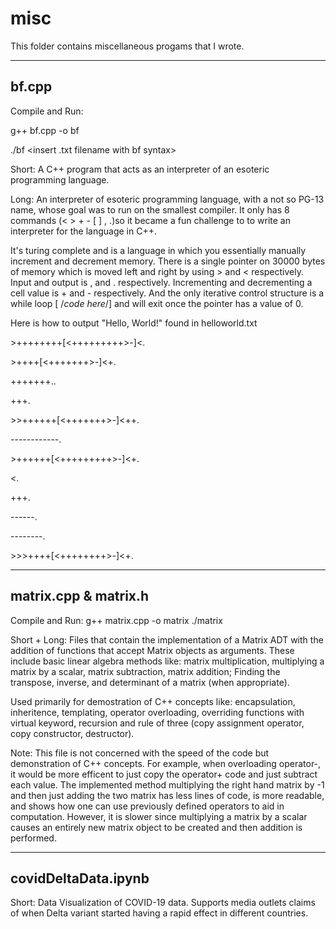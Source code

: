 misc
=============================================

This folder contains miscellaneous progams that I wrote.

-------------------------------------------
bf.cpp
-------------------------------------------
Compile and Run:

g++ bf.cpp -o bf

./bf <insert .txt filename with bf syntax>

Short: A C++ program that acts as an interpreter of an esoteric programming language.

Long: An interpreter of esoteric programming language, with a not so PG-13 name, whose goal was to run on the 
smallest compiler. It only has 8 commands (< > + - [ ] , .)so it became a fun challenge to to write an 
interpreter for the language in C++. 
  
It's turing complete and is a language in which you essentially manually 
increment and decrement memory. There is a single pointer on 30000 bytes of memory which is moved left and right 
by using > and < respectively. Input and output is , and . respectively. Incrementing and decrementing a cell 
value is + and - respectively. And the only iterative control structure is a while loop [ /*code here*/] and will 
exit once the pointer has a value of 0.


Here is how to output "Hello, World!" found in helloworld.txt
                                                          
\>++++++++[<+++++++++>-]<.
                           
\>++++[<+++++++>-]<+.
                      
\+++++++..
                      
\+++.
                      
\>>++++++[<+++++++>-]<++.
                          
\------------.
                          
\>++++++[<+++++++++>-]<+.
                          
\<.
  
\+++.
  
\------.
  
\--------.
  
\>>>++++[<++++++++>-]<+.


-------------------------------------------
matrix.cpp & matrix.h
-------------------------------------------
Compile and Run:
g++ matrix.cpp -o matrix
./matrix

Short + Long: Files that contain the implementation of a Matrix ADT with the addition of functions that accept 
Matrix objects as arguments. These include basic linear algebra methods like: matrix multiplication, multiplying 
a matrix by a scalar, matrix subtraction, matrix addition; Finding the transpose, inverse, and determinant of a 
matrix (when appropriate). 
                         
Used primarily for demostration of C++ concepts like: encapsulation, inheritence, templating, operator 
overloading, overriding functions with virtual keyword, recursion and rule of three (copy assignment operator, 
copy constructor, destructor).
                         
Note: This file is not concerned with the speed of the code but demonstration of C++ concepts. For example, when 
overloading operator-, it would be more efficent to just copy the operator+ code and just subtract
each value. The implemented method multiplying the right hand matrix by -1 and then just adding the two matrix 
has less lines of code, is more readable, and shows how one can use previously defined operators to aid in 
computation. However, it is slower since multiplying a matrix by a scalar causes an entirely new matrix object to 
be created and then addition is performed. 


-------------------------------------------
covidDeltaData.ipynb
-------------------------------------------

Short: Data Visualization of COVID-19 data. Supports media outlets claims of when Delta variant started having a rapid effect in different countries.

